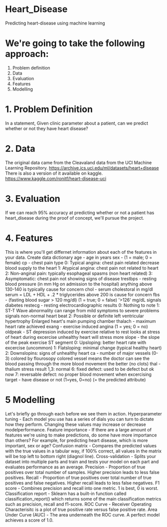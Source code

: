 # Heart_Disease

Predicting heart-disease using machine learning
# We're going to take the following approach:
1. Problem definition
2. Data
3. Evaluation
4. Features
5. Modelling

# 1. Problem Definition
 In a statement,
 Given clinic parameter about a patient, can we predict whether or not they have heart disease?

# 2. Data
 The original data came from the Cleavaland data from the UCI Machine Learning Repository. https://archive.ics.uci.edu/ml/datasets/heart+disease
 There is also a version of it available on kaggle. https://www.kaggle.com/ronitf/heart-disease-uci

# 3. Evaluation
 If we can reach 95% accuracy at predicting whether or not a patient has heart_disease during the proof of concept, we'll pursue the project.

# 4. Features
 This is where you'll get differnet information about each of the features in your data.
 Create data dictionary
 age - age in years
 sex - (1 = male; 0 = female)
 cp - chest pain type
     0: Typical angina: chest pain related decrease blood supply to the heart
     1: Atypical angina: chest pain not related to heart
     2: Non-anginal pain: typically esophageal spasms (non heart related)
     3: Asymptomatic: chest pain not showing signs of disease
 trestbps - resting blood pressure (in mm Hg on admission to the hospital) anything above 130-140 is typically cause for concern
 chol - serum cholestoral in mg/dl
     serum = LDL + HDL + .2 * triglycerides
     above 200 is cause for concern
 fbs - (fasting blood sugar > 120 mg/dl) (1 = true; 0 = false)
     '>126' mg/dL signals diabetes
 restecg - resting electrocardiographic results
    0: Nothing to note
    1: ST-T Wave abnormality
        can range from mild symptoms to severe problems
        signals non-normal heart beat
    2: Possible or definite left ventricular hypertrophy Enlarged heart's main pumping chamber
 thalach - maximum heart rate achieved
 exang - exercise induced angina (1 = yes; 0 = no)
 oldpeak - ST depression induced by exercise relative to rest looks at stress of heart during excercise unhealthy heart will stress more
 slope - the slope of the peak exercise ST segment
    0: Upsloping: better heart rate with excercise (uncommon)
    1: Flatsloping: minimal change (typical healthy heart)
    2: Downslopins: signs of unhealthy heart
 ca - number of major vessels (0-3) colored by flourosopy
     colored vessel means the doctor can see the blood passing through
     the more blood movement the better (no clots)
 thal - thalium stress result
     1,3: normal
     6: fixed defect: used to be defect but ok now
     7: reversable defect: no proper blood movement when excercising
 target - have disease or not (1=yes, 0=no) (= the predicted attribute)
 
 # 5 Modelling
   Let's briefly go through each before we see them in action.
   Hyperparameter tuning - Each model you use has a series of dials you can turn to dictate how they perform. 
   Changing these values may increase or decrease modelperformance.
   Feature importance - If there are a large amount of features we're using to make predictions, do some have 
   more importance than others? For example, for predicting heart disease, which is more important, sex or age?
   Confusion matrix - Compares the predicted values with the true values in a tabular way, if 100% correct, all 
   values in the matrix will be top left to bottom right (diagnol line).
   Cross-validation - Splits your dataset into multiple parts and train and tests your model on each part and evaluates 
   performance as an average.
   Precision - Proportion of true positives over total number of samples. Higher precision leads to less false positives.
   Recall - Proportion of true positives over total number of true positives and false negatives. Higher recall leads to 
   less false negatives.
   F1 score - Combines precision and recall into one metric. 1 is best, 0 is worst.
   Classification report - Sklearn has a built-in function called classification_report() which returns some of the main 
   classification metrics such as precision, recall and f1-score.
   ROC Curve - Receiver Operating Characterisitc is a plot of true positive rate versus false positive rate.
   Area Under Curve (AUC) - The area underneath the ROC curve. A perfect model achieves a score of 1.0.
 
 
